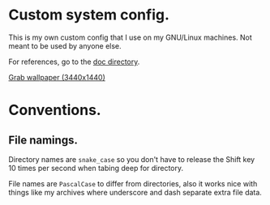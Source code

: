 # Custom system config.

This is my own custom config that I use on my GNU/Linux machines. Not meant to be used by anyone else.

For references, go to the [doc directory](.doc).

[Grab wallpaper (3440x1440)](module/common/wallpaper/Forest.jpg)

# Conventions.

## File namings.

Directory names are `snake_case` so you don't have to release the Shift key 10 times per second when tabing deep for directory.

File names are `PascalCase` to differ from directories, also it works nice with things like my archives where underscore and dash separate extra file data.
